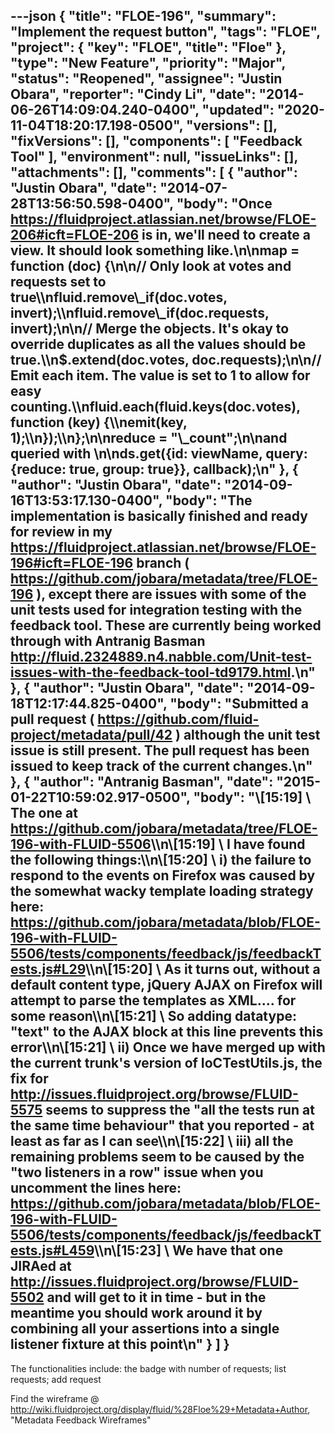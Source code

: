 ---json
{
  "title": "FLOE-196",
  "summary": "Implement the request button",
  "tags": "FLOE",
  "project": {
    "key": "FLOE",
    "title": "Floe"
  },
  "type": "New Feature",
  "priority": "Major",
  "status": "Reopened",
  "assignee": "Justin Obara",
  "reporter": "Cindy Li",
  "date": "2014-06-26T14:09:04.240-0400",
  "updated": "2020-11-04T18:20:17.198-0500",
  "versions": [],
  "fixVersions": [],
  "components": [
    "Feedback Tool"
  ],
  "environment": null,
  "issueLinks": [],
  "attachments": [],
  "comments": [
    {
      "author": "Justin Obara",
      "date": "2014-07-28T13:56:50.598-0400",
      "body": "Once <https://fluidproject.atlassian.net/browse/FLOE-206#icft=FLOE-206> is in, we'll need to create a view. It should look something like.\n\nmap = function (doc) {\n\n// Only look at votes and requests set to true\\\nfluid.remove\\_if(doc.votes, invert);\\\nfluid.remove\\_if(doc.requests, invert);\n\n// Merge the objects. It's okay to override duplicates as all the values should be true.\\\n$.extend(doc.votes, doc.requests);\n\n// Emit each item. The value is set to 1 to allow for easy counting.\\\nfluid.each(fluid.keys(doc.votes), function (key) {\\\nemit(key, 1);\\\n});\\\n};\n\nreduce = \"\\_count\";\n\nand queried with&#x20;\n\nds.get({id: viewName, query: {reduce: true, group: true}}, callback);\n"
    },
    {
      "author": "Justin Obara",
      "date": "2014-09-16T13:53:17.130-0400",
      "body": "The implementation is basically finished and ready for review in my <https://fluidproject.atlassian.net/browse/FLOE-196#icft=FLOE-196> branch ( <https://github.com/jobara/metadata/tree/FLOE-196> ), except there are issues with some of the unit tests used for integration testing with the feedback tool. These are currently being worked through with Antranig Basman <http://fluid.2324889.n4.nabble.com/Unit-test-issues-with-the-feedback-tool-td9179.html>.\n"
    },
    {
      "author": "Justin Obara",
      "date": "2014-09-18T12:17:44.825-0400",
      "body": "Submitted a pull request ( <https://github.com/fluid-project/metadata/pull/42> ) although the unit test issue is still present. The pull request has been issued to keep track of the current changes.\n"
    },
    {
      "author": "Antranig Basman",
      "date": "2015-01-22T10:59:02.917-0500",
      "body": "\\[15:19] \\<Bosmon> The one at <https://github.com/jobara/metadata/tree/FLOE-196-with-FLUID-5506>\\\n\\[15:19] \\<Bosmon> I have found the following things:\\\n\\[15:20] \\<Bosmon> i) the failure to respond to the events on Firefox was caused by the somewhat wacky template loading strategy here: <https://github.com/jobara/metadata/blob/FLOE-196-with-FLUID-5506/tests/components/feedback/js/feedbackTests.js#L29>\\\n\\[15:20] \\<Bosmon> As it turns out, without a default content type, jQuery AJAX on Firefox will attempt to parse the templates as XML.... for some reason\\\n\\[15:21] \\<Bosmon> So adding datatype: \"text\" to the AJAX block at this line prevents this error\\\n\\[15:21] \\<Bosmon> ii) Once we have merged up with the current trunk's version of IoCTestUtils.js, the fix for <http://issues.fluidproject.org/browse/FLUID-5575> seems to suppress the \"all the tests run at the same time behaviour\" that you reported - at least as far as I can see\\\n\\[15:22] \\<Bosmon> iii) all the remaining problems seem to be caused by the \"two listeners in a row\" issue when you uncomment the lines here: <https://github.com/jobara/metadata/blob/FLOE-196-with-FLUID-5506/tests/components/feedback/js/feedbackTests.js#L459>\\\n\\[15:23] \\<Bosmon> We have that one JIRAed at <http://issues.fluidproject.org/browse/FLUID-5502> and will get to it in time - but in the meantime you should work around it by combining all your assertions into a single listener fixture at this point\n"
    }
  ]
}
---
The functionalities include: the badge with number of requests; list requests; add request

Find the wireframe @ <http://wiki.fluidproject.org/display/fluid/%28Floe%29+Metadata+Author>, "Metadata Feedback Wireframes"

        